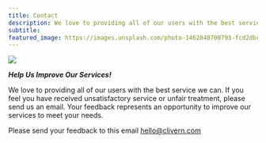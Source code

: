 ```yaml
---
title: Contact
description: We love to providing all of our users with the best service we can. If you feel you have received unsatisfactory service or unfair treatment, please send us an email.
subtitle:
featured_image: https://images.unsplash.com/photo-1462040700793-fcd2dbc0edf0?q=75&fm=jpg&w=1000&fit=max
---
```


![](https://images.unsplash.com/photo-1462040700793-fcd2dbc0edf0?q=75&fm=jpg&w=1000&fit=max)

<strong><em>Help Us Improve Our Services!</em></strong>

We love to providing all of our users with the best service we can. If you feel you have received unsatisfactory service or unfair treatment, please send us an email. Your feedback represents an opportunity to improve our services to meet your needs.

Please send your feedback to this email <a href="mailto:hello@clivern.com">hello@clivern.com</a>
